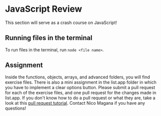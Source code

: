 # JavaScript Review

This section will serve as a crash course on JavaScript!

## Running files in the terminal

To run files in the terminal, run `node <file name>`.

## Assignment

Inside the functions, objects, arrays, and advanced folders, you will find exercise files. There is also a mini assignment in the list.app folder in which you have to implement a clear options button. Please submit a pull request for each of the exercise files, and one pull request for the changes made in list.app. If you don't know how to do a pull request or what they are, take a look at this [pull request tutorial](https://yangsu.github.io/pull-request-tutorial/). Contact Nico Magana if you have any questions!
